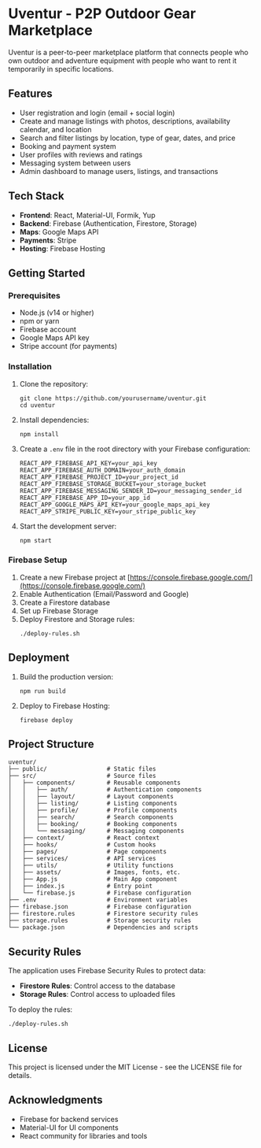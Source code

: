 # Uventur - P2P Outdoor Gear Marketplace

Uventur is a peer-to-peer marketplace platform that connects people who own outdoor and adventure equipment with people who want to rent it temporarily in specific locations.

## Features

- User registration and login (email + social login)
- Create and manage listings with photos, descriptions, availability calendar, and location
- Search and filter listings by location, type of gear, dates, and price
- Booking and payment system
- User profiles with reviews and ratings
- Messaging system between users
- Admin dashboard to manage users, listings, and transactions

## Tech Stack

- **Frontend**: React, Material-UI, Formik, Yup
- **Backend**: Firebase (Authentication, Firestore, Storage)
- **Maps**: Google Maps API
- **Payments**: Stripe
- **Hosting**: Firebase Hosting

## Getting Started

### Prerequisites

- Node.js (v14 or higher)
- npm or yarn
- Firebase account
- Google Maps API key
- Stripe account (for payments)

### Installation

1. Clone the repository:
   ```
   git clone https://github.com/yourusername/uventur.git
   cd uventur
   ```

2. Install dependencies:
   ```
   npm install
   ```

3. Create a `.env` file in the root directory with your Firebase configuration:
   ```
   REACT_APP_FIREBASE_API_KEY=your_api_key
   REACT_APP_FIREBASE_AUTH_DOMAIN=your_auth_domain
   REACT_APP_FIREBASE_PROJECT_ID=your_project_id
   REACT_APP_FIREBASE_STORAGE_BUCKET=your_storage_bucket
   REACT_APP_FIREBASE_MESSAGING_SENDER_ID=your_messaging_sender_id
   REACT_APP_FIREBASE_APP_ID=your_app_id
   REACT_APP_GOOGLE_MAPS_API_KEY=your_google_maps_api_key
   REACT_APP_STRIPE_PUBLIC_KEY=your_stripe_public_key
   ```

4. Start the development server:
   ```
   npm start
   ```

### Firebase Setup

1. Create a new Firebase project at [https://console.firebase.google.com/](https://console.firebase.google.com/)
2. Enable Authentication (Email/Password and Google)
3. Create a Firestore database
4. Set up Firebase Storage
5. Deploy Firestore and Storage rules:
   ```
   ./deploy-rules.sh
   ```

## Deployment

1. Build the production version:
   ```
   npm run build
   ```

2. Deploy to Firebase Hosting:
   ```
   firebase deploy
   ```

## Project Structure

```
uventur/
├── public/                 # Static files
├── src/                    # Source files
│   ├── components/         # Reusable components
│   │   ├── auth/           # Authentication components
│   │   ├── layout/         # Layout components
│   │   ├── listing/        # Listing components
│   │   ├── profile/        # Profile components
│   │   ├── search/         # Search components
│   │   ├── booking/        # Booking components
│   │   └── messaging/      # Messaging components
│   ├── context/            # React context
│   ├── hooks/              # Custom hooks
│   ├── pages/              # Page components
│   ├── services/           # API services
│   ├── utils/              # Utility functions
│   ├── assets/             # Images, fonts, etc.
│   ├── App.js              # Main App component
│   ├── index.js            # Entry point
│   └── firebase.js         # Firebase configuration
├── .env                    # Environment variables
├── firebase.json           # Firebase configuration
├── firestore.rules         # Firestore security rules
├── storage.rules           # Storage security rules
└── package.json            # Dependencies and scripts
```

## Security Rules

The application uses Firebase Security Rules to protect data:

- **Firestore Rules**: Control access to the database
- **Storage Rules**: Control access to uploaded files

To deploy the rules:
```
./deploy-rules.sh
```

## License

This project is licensed under the MIT License - see the LICENSE file for details.

## Acknowledgments

- Firebase for backend services
- Material-UI for UI components
- React community for libraries and tools
